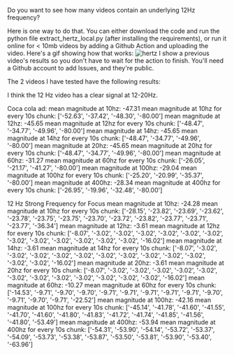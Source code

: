 Do you want to see how many videos contain an underlying 12Hz frequency?

Here is one way to do that. You can either download the code and run the python file extract_hertz_local.py (after installing the requirements), or run it online for < 10mb videos by adding a Github Action and uploading the video. Here's a gif showing how that works:
![hertz](https://github.com/reecpj/hertz-extractor/assets/54263157/da2b0704-7831-417b-a4e9-fda49597e61e)
I show a previous video's results so you don't have to wait for the action to finish.
You'll need a Github account to add Issues, and they're public.

The 2 videos I have tested have the following results:

I think the 12 Hz video has a clear signal at 12-20Hz.

Coca cola ad:
mean magnitude at 10hz: -47.31
mean magnitude at 10hz for every 10s chunk: ['-52.63', '-37.42', '-48.30', '-80.00']
mean magnitude at 12hz: -45.65
mean magnitude at 12hz for every 10s chunk: ['-48.47', '-34.77', '-49.96', '-80.00']
mean magnitude at 14hz: -45.65
mean magnitude at 14hz for every 10s chunk: ['-48.47', '-34.77', '-49.96', '-80.00']
mean magnitude at 20hz: -45.65
mean magnitude at 20hz for every 10s chunk: ['-48.47', '-34.77', '-49.96', '-80.00']
mean magnitude at 60hz: -31.27
mean magnitude at 60hz for every 10s chunk: ['-26.05', '-21.17', '-41.27', '-80.00']
mean magnitude at 100hz: -29.04
mean magnitude at 100hz for every 10s chunk: ['-25.20', '-20.99', '-35.37', '-80.00']
mean magnitude at 400hz: -28.34
mean magnitude at 400hz for every 10s chunk: ['-26.95', '-19.96', '-32.48', '-80.00']

12 Hz Strong Frequency for Focus
mean magnitude at 10hz: -24.28
mean magnitude at 10hz for every 10s chunk: ['-28.15', '-23.82', '-23.69', '-23.62', '-23.78', '-23.75', '-23.75', '-23.70', '-23.72', '-23.82', '-23.77', '-23.71', '-23.77', '-36.34']
mean magnitude at 12hz: -3.61
mean magnitude at 12hz for every 10s chunk: ['-8.07', '-3.02', '-3.02', '-3.02', '-3.02', '-3.02', '-3.02', '-3.02', '-3.02', '-3.02', '-3.02', '-3.02', '-3.02', '-16.02']
mean magnitude at 14hz: -3.61
mean magnitude at 14hz for every 10s chunk: ['-8.07', '-3.02', '-3.02', '-3.02', '-3.02', '-3.02', '-3.02', '-3.02', '-3.02', '-3.02', '-3.02', '-3.02', '-3.02', '-16.02']
mean magnitude at 20hz: -3.61
mean magnitude at 20hz for every 10s chunk: ['-8.07', '-3.02', '-3.02', '-3.02', '-3.02', '-3.02', '-3.02', '-3.02', '-3.02', '-3.02', '-3.02', '-3.02', '-3.02', '-16.02']
mean magnitude at 60hz: -10.27
mean magnitude at 60hz for every 10s chunk: ['-14.53', '-9.71', '-9.70', '-9.70', '-9.71', '-9.71', '-9.71', '-9.71', '-9.71', '-9.70', '-9.71', '-9.70', '-9.71', '-22.52']
mean magnitude at 100hz: -42.16
mean magnitude at 100hz for every 10s chunk: ['-45.14', '-41.78', '-41.60', '-41.55', '-41.70', '-41.60', '-41.80', '-41.83', '-41.72', '-41.74', '-41.85', '-41.56', '-41.80', '-53.49']
mean magnitude at 400hz: -53.94
mean magnitude at 400hz for every 10s chunk: ['-54.31', '-53.90', '-54.14', '-53.72', '-53.37', '-54.09', '-53.73', '-53.38', '-53.87', '-53.50', '-53.81', '-53.90', '-53.40', '-63.96']
